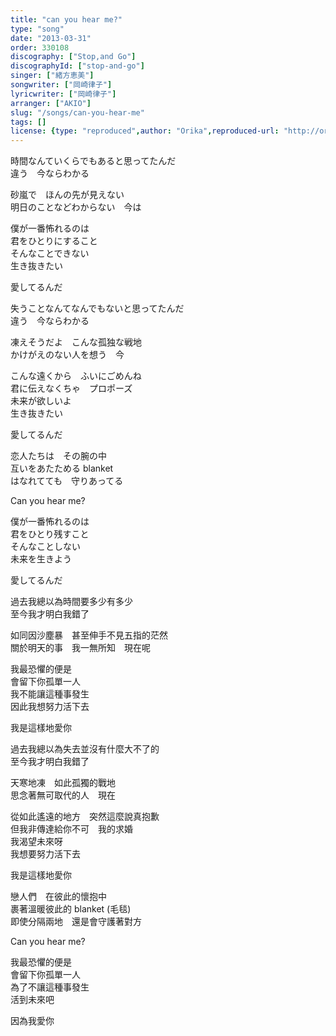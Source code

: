 ```yaml
---
title: "can you hear me?"
type: "song"
date: "2013-03-31"
order: 330108
discography: ["Stop,and Go"]
discographyId: ["stop-and-go"]
singer: ["緒方恵美"]
songwriter: ["岡崎律子"]
lyricwriter: ["岡崎律子"]
arranger: ["AKIO"]
slug: "/songs/can-you-hear-me"
tags: []
license: {type: "reproduced",author: "Orika",reproduced-url: "http://orikamushi.myweb.hinet.net",reproduced-website: "織歌蟲"}
---
```


時間なんていくらでもあると思ってたんだ   
違う　今ならわかる   
  
砂嵐で　ほんの先が見えない   
明日のことなどわからない　今は   
  
僕が一番怖れるのは   
君をひとりにすること   
そんなことできない   
生き抜きたい   
  
愛してるんだ   
  
失うことなんてなんでもないと思ってたんだ   
違う　今ならわかる   
  
凍えそうだよ　こんな孤独な戦地   
かけがえのない人を想う　今   
  
こんな遠くから　ふいにごめんね   
君に伝えなくちゃ　プロポーズ   
未来が欲しいよ   
生き抜きたい   
  
愛してるんだ   
  
恋人たちは　その腕の中   
互いをあたためる blanket   
はなれてても　守りあってる   
  
Can you hear me?   
  
僕が一番怖れるのは   
君をひとり残すこと   
そんなことしない   
未来を生きよう   
  
愛してるんだ  
  
過去我總以為時間要多少有多少  
至今我才明白我錯了  
  
如同因沙塵暴　甚至伸手不見五指的茫然  
關於明天的事　我一無所知　現在呢  
  
我最恐懼的便是  
會留下你孤單一人  
我不能讓這種事發生  
因此我想努力活下去  
  
我是這樣地愛你  
  
過去我總以為失去並沒有什麼大不了的  
至今我才明白我錯了  
  
天寒地凍　如此孤獨的戰地  
思念著無可取代的人　現在  
  
從如此遙遠的地方　突然這麼說真抱歉  
但我非傳達給你不可　我的求婚  
我渴望未來呀  
我想要努力活下去  
  
我是這樣地愛你  
  
戀人們　在彼此的懷抱中  
裹著溫暖彼此的 blanket (毛毯)  
即使分隔兩地　還是會守護著對方  
  
Can you hear me?   
  
我最恐懼的便是  
會留下你孤單一人  
為了不讓這種事發生  
活到未來吧  
  
因為我愛你
